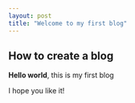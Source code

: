 ```yaml
---
layout: post
title: "Welcome to my first blog"
---
```


## How to create a blog

**Hello world**, this is my first blog

I hope you like it!